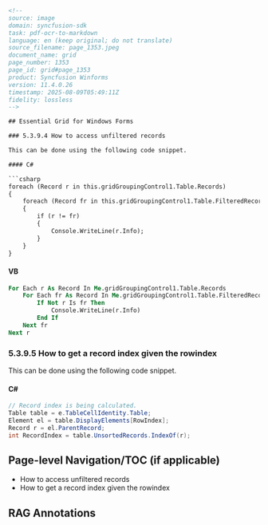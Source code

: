 ```html
<!-- 
source: image
domain: syncfusion-sdk
task: pdf-ocr-to-markdown
language: en (keep original; do not translate)
source_filename: page_1353.jpeg
document_name: grid
page_number: 1353
page_id: grid#page_1353
product: Syncfusion Winforms
version: 11.4.0.26
timestamp: 2025-08-09T05:49:11Z
fidelity: lossless
-->

## Essential Grid for Windows Forms

### 5.3.9.4 How to access unfiltered records

This can be done using the following code snippet.

#### C#

```csharp
foreach (Record r in this.gridGroupingControl1.Table.Records)
{
    foreach (Record fr in this.gridGroupingControl1.Table.FilteredRecords)
    {
        if (r != fr)
        {
            Console.WriteLine(r.Info);
        }
    }
}
```

#### VB

```vb
For Each r As Record In Me.gridGroupingControl1.Table.Records
    For Each fr As Record In Me.gridGroupingControl1.Table.FilteredRecords
        If Not r Is fr Then
            Console.WriteLine(r.Info)
        End If
    Next fr
Next r
```

### 5.3.9.5 How to get a record index given the rowindex

This can be done using the following code snippet.

#### C#

```csharp
// Record index is being calculated.
Table table = e.TableCellIdentity.Table;
Element el = table.DisplayElements[RowIndex];
Record r = el.ParentRecord;
int RecordIndex = table.UnsortedRecords.IndexOf(r);
```

## Page-level Navigation/TOC (if applicable)
- How to access unfiltered records
- How to get a record index given the rowindex

## RAG Annotations
<!-- tags: [grid, Windows Forms, unfiltered records, record index, rowIndex] keywords: [gridGroupingControl, filteredRecords, UnsortedRecords, IndexOf] -->
```